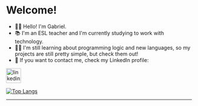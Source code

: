 # Welcome!

- 👋🏻 Hello! I'm Gabriel. <br>
- 📚 I'm an ESL teacher and I'm currently studying to work with technology. <br>
- ✍🏻 I'm still learning about programming logic and new languages, so my projects are still pretty simple, but check them out! <br>
- 📧 If you want to contact me, check my LinkedIn profile:

<a href="https://www.linkedin.com/in/gabriel-nodari-pereira" target="_blank)"><img src="https://img.shields.io/badge/LinkedIn-0077B5?style=for-the-badge&logo=linkedin&logoColor=white" alt="linkedin" height="40"/>

![Top Langs](https://github-readme-stats.vercel.app/api/top-langs/?username=GabeNodari&&&) <br>
<hr>
